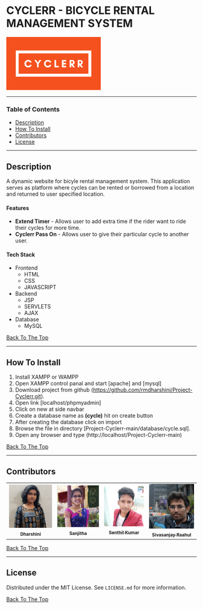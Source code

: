 # CYCLERR - BICYCLE RENTAL MANAGEMENT SYSTEM
![Project Logo](Assets/logo.PNG)

---

### Table of Contents

- [Description](#description)
- [How To Install](#how-to-install)
- [Contributors](#contributors)
- [License](#license)


---

## Description

A dynamic website for bicyle rental management system. This application serves as platform where cycles can be rented or borrowed from a location and returned to user specified location.

#### Features

- **Extend Timer** - Allows user to add extra time if the rider want to ride their cycles for more time.
- **Cyclerr Pass On** - Allows user to give their particular cycle to another user.

#### Tech Stack

- Frontend
  - HTML
  - CSS
  - JAVASCRIPT
- Backend
  - JSP
  - SERVLETS
  - AJAX
- Database
  - MySQL

[Back To The Top](#CYCLERR---BICYCLE-RENTAL-MANAGEMENT-SYSTEM)

---

## How To Install

1. Install XAMPP or WAMPP
2. Open XAMPP control panal and start [apache] and [mysql]
3. Download project from github (https://github.com/rmdharshini/Project-Cyclerr.git).
4. Open link [localhost/phpmyadmin]
5. Click on new at side navbar
6. Create a database name as **(cycle)** hit on create button
7. After creating the database click on import
8. Browse the file in directory [Project-Cyclerr-main/database/cycle.sql].
9. Open any browser and type (http://localhost/Project-Cyclerr-main)

[Back To The Top](#CYCLERR---BICYCLE-RENTAL-MANAGEMENT-SYSTEM)

---

## Contributors

  <table>
    <tr>
      <td align="center"><a href=""><img src="Assets/contributors/dhar.jpeg" width="200px;" alt=""/><br /><sub><b>Dharshini</b></sub></a><br /><a href="#question-kentcdodds" ></a></td>
      <td align="center"><a href="#"><img src="Assets/contributors/sanjitha.jpeg" width="200px;" alt=""/><br /><sub><b>Sanjitha</b></sub></a><br /></td>
      <td align="center"><a href="https://github.com/senthiljack2808"><img src="Assets/contributors/senthil.jpeg" width="200px;" alt=""/><br /><sub><b>Senthil Kumar</b></sub></a><br /></td>
      <td align="center"><a href="https://github.com/ssrrajamani"><img src="Assets/contributors/sivasanjayraahul.jpeg" width="200px;" alt=""/><br /><sub><b>Sivasanjay Raahul</b></sub></a><br /></td>
    </tr>
  </table>

[Back To The Top](#CYCLERR---BICYCLE-RENTAL-MANAGEMENT-SYSTEM)

---

## License

Distributed under the MIT License. See `LICENSE.md` for more information.

[Back To The Top](#CYCLERR---BICYCLE-RENTAL-MANAGEMENT-SYSTEM)
